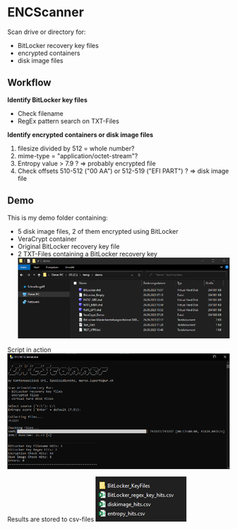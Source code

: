 # ENCScanner
Scan drive or directory for:
- BitLocker recovery key files
- encrypted containers
- disk image files


## Workflow
**Identify BitLocker key files**
- Check filename
- RegEx pattern search on TXT-Files

**Identify encrypted containers or disk image files**
1) filesize divided by 512 = whole number?
2) mime-type = "application/octet-stream"?
3) Entropy value > 7.9 ?
=> probably encrypted file
4) Check offsets 510-512 ("00 AA") or 512-519 ("EFI PART") ?
=> disk image file

## Demo
This is my demo folder containing:
- 5 disk image files, 2 of them encrypted using BitLocker
- VeraCrypt container
- Original BitLocker recovery key file
- 2 TXT-Files containing a BitLocker recovery key
![](/Demo/01.png?raw=true)

Script in action
![](/Demo/02.png?raw=true")

Results are stored to csv-files
![](/Demo/03.png?raw=true")
